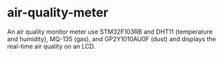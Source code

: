 # air-quality-meter
An air quality monitor meter use STM32F103RB and DHT11 (temperature and humidity), MQ-135 (gas), and GP2Y1010AU0F (dust) and displays the real-time air quality on an LCD.
